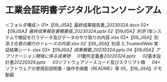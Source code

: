 # 工業会証明書デジタル化コンソーシアム

＜フォルダ構成＞
01*【09_JISA】最終成果報告書\_20230324.docx
02*【09*JISA】最終成果報告書概要版\_20230324.pptx
02*【09*JISA】別添 1*本システムで検証を行うデータ及びデータのやり取りの内容.xlsx
02*【09_JISA】別添 2*合意の履行のトレースの内容.xlsx
02*【09_JISA】別添 3_TrusterdWeb 実証結果シート.xlsx
03*【09*JISA】成果概要\_20230324.pptx
04*【09*JISA】アプリケーション開発に係る成果物
　 01*要件定義書*20220324.pptx
　 02*基本設計書*20220324.pptx
　 03*ソフトウェアソースコード及びスクリプト類
　 04\*ソフトウェアの使用前説明書・操作手順書（README）等
05\_【09_JISA】デモ動画

